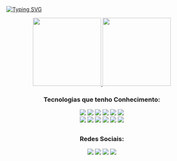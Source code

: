 [![Typing SVG](https://readme-typing-svg.herokuapp.com/?color=7a67ac&size=35&center=true&vCenter=true&width=1000&lines=OLa!+Eu+sou+o+Drey;Tenho+21+anos+;Estudo+Análise+e+Desenvolvimento+de+Sistemas;Seja+Bem-Vindo(a)+:%29)](https://git.io/typing-svg)

<div align="center">
  <a href="https://github.com/Drey021">
    <img height="180em" src="https://github-readme-stats.vercel.app/api?username=Drey021&show_icons=true&theme=tokyonight&include_all_commits=true&count_private=true"/>
    <img height="180em" src="https://github-readme-stats.vercel.app/api/top-langs/?username=Drey021&layout=compact&langs_count=6&theme=tokyonight"/>
  </a>
</div>

<div align="center"> 

### Tecnologias que tenho Conhecimento:

<p align="center">
  <img src="https://skillicons.dev/icons?i=html"/>
  <img src="https://skillicons.dev/icons?i=css"/>
  <img src="https://skillicons.dev/icons?i=js"/>
  <img src="https://skillicons.dev/icons?i=bootstrap"/>
  <img src="https://skillicons.dev/icons?i=git"/>
  <img src="https://skillicons.dev/icons?i=github"/>
  <br>
  <img src="https://skillicons.dev/icons?i=php"/>
  <img src="https://skillicons.dev/icons?i=linux"/>
  <img src="https://skillicons.dev/icons?i=py"/>
  <img src="https://skillicons.dev/icons?i=mysql"/>
  <img src="https://skillicons.dev/icons?i=react"/>
  <img src="https://skillicons.dev/icons?i=mongo"/>
</p>

##

### Redes Sociais:

  <a href="https://www.linkedin.com/in/andreyssoares/" target="_blank"><img src="https://img.shields.io/badge/-LinkedIn-%230077B5?style=for-the-badge&logo=linkedin&logoColor=white" target="_blank"></a>
  <a href="https://www.instagram.com/drey_soares_/?igshid=YmMyMTA2M2Y" target="_blank"><img src="https://img.shields.io/badge/Instagram-E4405F?style=for-the-badge&logo=instagram&logoColor=white" target="_blank"></a>
  <a href="https://www.facebook.com/andrey.soares.58" target="_blank"><img src="https://img.shields.io/badge/Facebook-1877F2?style=for-the-badge&logo=facebook&logoColor=white" target="_blank"></a>
  <a href="mailto:aandrey.soares@gmail.com"><img src="https://img.shields.io/badge/-Gmail-%23333?style=for-the-badge&logo=gmail&logoColor=white" target="_blank"></a>
</div>
